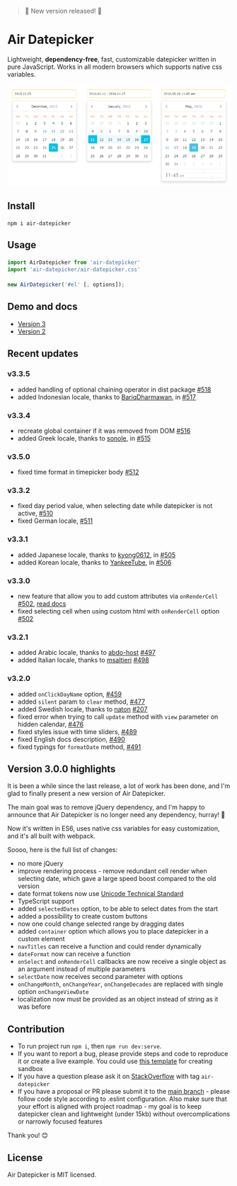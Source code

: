 > :tada: New version released! :tada:

# Air Datepicker

Lightweight, **dependency-free**, fast, customizable datepicker written in pure JavaScript. Works in all modern browsers which supports native css variables.

![air datepicker image](https://github.com/t1m0n/air-datepicker/raw/master/promo-img.png)

## Install

```
npm i air-datepicker
```

## Usage

```javascript
import AirDatepicker from 'air-datepicker'
import 'air-datepicker/air-datepicker.css'

new AirDatepicker('#el' [, options]);
```

## Demo and docs

- [Version 3](https://air-datepicker.com)
- [Version 2](http://t1m0n.name/air-datepicker/docs/)

## Recent updates

### v3.3.5

- added handling of optional chaining operator in dist package [#518](https://github.com/t1m0n/air-datepicker/issues/518)
- added Indonesian locale, thanks to [BariqDharmawan](https://github.com/BariqDharmawan), in [#517](https://github.com/t1m0n/air-datepicker/pull/517)

### v3.3.4

- recreate global container if it was removed from DOM [#516](https://github.com/t1m0n/air-datepicker/issues/516)
- added Greek locale, thanks to [sonole](https://github.com/sonole), in [#515](https://github.com/t1m0n/air-datepicker/pull/515)

### v3.5.0

- fixed time format in timepicker body [#512](https://github.com/t1m0n/air-datepicker/issues/512)

### v3.3.2

- fixed day period value, when selecting date while datepicker is not active, [#510](https://github.com/t1m0n/air-datepicker/issues/510)
- fixed German locale, [#511](https://github.com/t1m0n/air-datepicker/issues/511)

### v3.3.1

- added Japanese locale, thanks to [kyong0612](https://github.com/kyong0612), in [#505](https://github.com/t1m0n/air-datepicker/pull/505)
- added Korean locale, thanks to [YankeeTube](https://github.com/YankeeTube), in [#506](https://github.com/t1m0n/air-datepicker/pull/506)

### v3.3.0

- new feature that allow you to add custom attributes via `onRenderCell` [#502](https://github.com/t1m0n/air-datepicker/issues/502), [read docs](https://air-datepicker.com/docs?scrollTo=onRenderCell)
- fixed selecting cell when using custom html with `onRenderCell` option [#502](https://github.com/t1m0n/air-datepicker/issues/502)

### v3.2.1

- added Arabic locale, thanks to [abdo-host](https://github.com/abdo-host) [#497](https://github.com/t1m0n/air-datepicker/pull/497)
- added Italian locale, thanks to [msaltieri](https://github.com/msaltieri) [#498](https://github.com/t1m0n/air-datepicker/pull/498)

### v3.2.0

- added `onClickDayName` option, [#459](https://github.com/t1m0n/air-datepicker/issues/459)
- added `silent` param to `clear` method, [#477](https://github.com/t1m0n/air-datepicker/issues/477)
- added Swedish locale, thanks to [naton](https://github.com/naton) [#207](https://github.com/t1m0n/air-datepicker/pull/207)
- fixed error when trying to call `update` method with `view` parameter on hidden calendar, [#476](https://github.com/t1m0n/air-datepicker/issues/476)
- fixed styles issue with time sliders, [#489](https://github.com/t1m0n/air-datepicker/issues/489)
- fixed English docs description, [#490](https://github.com/t1m0n/air-datepicker/issues/490)
- fixed typings for `formatDate` method, [#491](https://github.com/t1m0n/air-datepicker/issues/491)

## Version 3.0.0 highlights

It is been a while since the last release, a lot of work has been done, and I'm glad to finally present a new version of Air Datepicker.

The main goal was to remove jQuery dependency, and I'm happy to announce that Air Datepicker is no longer need any dependency, hurray! :partying_face:

Now it's written in ES6, uses native css variables for easy customization, and it's all built with webpack.

Soooo, here is the full list of changes:

- no more jQuery
- improve rendering process - remove redundant cell render when selecting date, which gave a large speed boost compared to the old version
- date format tokens now use [Unicode Technical Standard](https://www.unicode.org/reports/tr35/tr35-dates.html#Date_Field_Symbol_Table)
- TypeScript support
- added `selectedDates` option, to be able to select dates from the start
- added a possibility to create custom buttons
- now one could change selected range by dragging dates
- added `container` option which allows you to place datepicker in a custom element
- `navTitles` can receive a function and could render dynamically
- `dateFormat` now can receive a function
- `onSelect` and `onRenderCell` callbacks are now receive a single object as an argument instead of multiple parameters
- `selectDate` now receives second parameter with options
- `onChangeMonth`, `onChangeYear`, `onChangeDecades` are replaced with single option `onChangeViewDate`
- localization now must be provided as an object instead of string as it was before

## Contribution

- To run project run `npm i`, then `npm run dev:serve`.
- If you want to report a bug, please provide steps and code to reproduce it or create a live example. You could use [this template](https://codesandbox.io/s/air-datepicker-c1lmk) for creating sandbox
- If you have a question please ask it on [StackOverflow](https://stackoverflow.com/questions/ask) with tag `air-datepicker`
- If you have a proposal or PR please submit it to the [main branch](https://github.com/t1m0n/air-datepicker/tree/v3) - please follow code style according to .eslint configuration.
  Also make sure that your effort is aligned with project roadmap - my goal is to keep datepicker clean and lightweight (under 15kb) without overcomplications or narrowly focused features

Thank you! :blush:

## License

Air Datepicker is MIT licensed.
